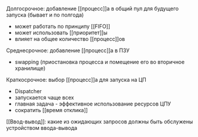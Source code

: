 Долгосрочное: добавление [[процесс]]а в общий пул для будущего запуска
(бывает и по полгода)
- может работать по принципу [[FIFO]]
- может использовать [[приоритет]]ы
- влияет на общее количество [[процесс]]ов

Среднесрочное: добавление [[процесс]]а в ПЗУ
- swapping (приостановка процесса и помещение его во вторичное хранилище)

Краткосрочное: выбор [[процесс]]а для запуска на ЦП
- Dispatcher
- запускается чаще всех
- главная задача - эффективное использование ресурсов ЦПУ
- сократить [[время отклика]]

[[Ввод-вывод]]: какие из ожидающих запросов должны быть обслужены устройством ввода-вывода